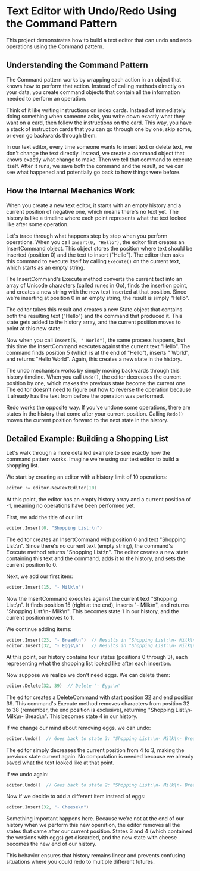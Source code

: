 # Text Editor with Undo/Redo Using the Command Pattern

This project demonstrates how to build a text editor that can undo and redo
operations using the Command pattern.

## Understanding the Command Pattern

The Command pattern works by wrapping each action in an object that knows how to
perform that action. Instead of calling methods directly on your data, you
create command objects that contain all the information needed to perform an
operation.

Think of it like writing instructions on index cards. Instead of immediately
doing something when someone asks, you write down exactly what they want on a
card, then follow the instructions on the card. This way, you have a stack of
instruction cards that you can go through one by one, skip some, or even go
backwards through them.

In our text editor, every time someone wants to insert text or delete text, we
don't change the text directly. Instead, we create a command object that knows
exactly what change to make. Then we tell that command to execute itself. After
it runs, we save both the command and the result, so we can see what happened
and potentially go back to how things were before.

## How the Internal Mechanics Work

When you create a new text editor, it starts with an empty history and a current
position of negative one, which means there's no text yet. The history is like a
timeline where each point represents what the text looked like after some
operation.

Let's trace through what happens step by step when you perform operations. When
you call `Insert(0, "Hello")`, the editor first creates an InsertCommand object.
This object stores the position where text should be inserted (position 0) and
the text to insert ("Hello"). The editor then asks this command to execute
itself by calling `Execute()` on the current text, which starts as an empty
string.

The InsertCommand's Execute method converts the current text into an array of
Unicode characters (called runes in Go), finds the insertion point, and creates
a new string with the new text inserted at that position. Since we're inserting
at position 0 in an empty string, the result is simply "Hello".

The editor takes this result and creates a new State object that contains both
the resulting text ("Hello") and the command that produced it. This state gets
added to the history array, and the current position moves to point at this new
state.

Now when you call `Insert(5, " World")`, the same process happens, but this time
the InsertCommand executes against the current text "Hello". The command finds
position 5 (which is at the end of "Hello"), inserts " World", and returns
"Hello World". Again, this creates a new state in the history.

The undo mechanism works by simply moving backwards through this history
timeline. When you call `Undo()`, the editor decreases the current position by
one, which makes the previous state become the current one. The editor doesn't
need to figure out how to reverse the operation because it already has the text
from before the operation was performed.

Redo works the opposite way. If you've undone some operations, there are states
in the history that come after your current position. Calling `Redo()` moves the
current position forward to the next state in the history.

## Detailed Example: Building a Shopping List

Let's walk through a more detailed example to see exactly how the command
pattern works. Imagine we're using our text editor to build a shopping list.

We start by creating an editor with a history limit of 10 operations:

```go
editor := editor.NewTextEditor(10)
```

At this point, the editor has an empty history array and a current position of
-1, meaning no operations have been performed yet.

First, we add the title of our list:

```go
editor.Insert(0, "Shopping List:\n")
```

The editor creates an InsertCommand with position 0 and text "Shopping List:\n".
Since there's no current text (empty string), the command's Execute method
returns "Shopping List:\n". The editor creates a new state containing this text
and the command, adds it to the history, and sets the current position to 0.

Next, we add our first item:

```go
editor.Insert(15, "- Milk\n")
```

Now the InsertCommand executes against the current text "Shopping List:\n". It
finds position 15 (right at the end), inserts "- Milk\n", and returns "Shopping
List:\n- Milk\n". This becomes state 1 in our history, and the current position
moves to 1.

We continue adding items:

```go
editor.Insert(23, "- Bread\n")  // Results in "Shopping List:\n- Milk\n- Bread\n"
editor.Insert(32, "- Eggs\n")   // Results in "Shopping List:\n- Milk\n- Bread\n- Eggs\n"
```

At this point, our history contains four states (positions 0 through 3), each
representing what the shopping list looked like after each insertion.

Now suppose we realize we don't need eggs. We can delete them:

```go
editor.Delete(32, 39)  // Delete "- Eggs\n"
```

The editor creates a DeleteCommand with start position 32 and end position 39.
This command's Execute method removes characters from position 32 to 38
(remember, the end position is exclusive), returning "Shopping List:\n- Milk\n-
Bread\n". This becomes state 4 in our history.

If we change our mind about removing eggs, we can undo:

```go
editor.Undo()  // Goes back to state 3: "Shopping List:\n- Milk\n- Bread\n- Eggs\n"
```

The editor simply decreases the current position from 4 to 3, making the
previous state current again. No computation is needed because we already saved
what the text looked like at that point.

If we undo again:

```go
editor.Undo()  // Goes back to state 2: "Shopping List:\n- Milk\n- Bread\n"
```

Now if we decide to add a different item instead of eggs:

```go
editor.Insert(32, "- Cheese\n")
```

Something important happens here. Because we're not at the end of our history
when we perform this new operation, the editor removes all the states that came
after our current position. States 3 and 4 (which contained the versions with
eggs) get discarded, and the new state with cheese becomes the new end of our
history.

This behavior ensures that history remains linear and prevents confusing
situations where you could redo to multiple different futures.
